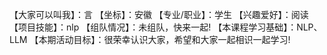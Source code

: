 【大家可以叫我】：言
【坐标】：安徽
【专业/职业】：学生
【兴趣爱好】：阅读
【项目技能】：nlp
【组队情况】：未组队，快来一起!
【本课程学习基础】：NLP、LLM
【本期活动目标】：很荣幸认识大家，希望和大家一起相识一起学习!